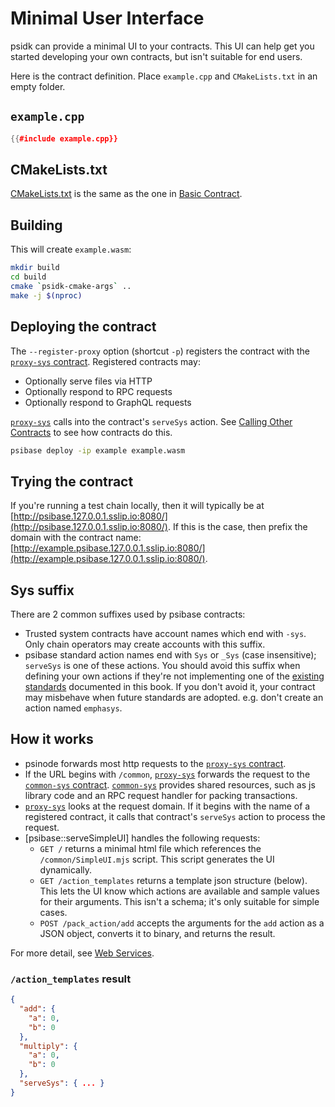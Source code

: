 # Minimal User Interface

psidk can provide a minimal UI to your contracts. This UI can help get you started developing your own contracts, but isn't suitable for end users.

Here is the contract definition. Place `example.cpp` and `CMakeLists.txt` in an empty folder.

## `example.cpp`

```cpp
{{#include example.cpp}}
```

## CMakeLists.txt

[CMakeLists.txt](CMakeLists.txt) is the same as the one in [Basic Contract](../basic/).

## Building

This will create `example.wasm`:

```sh
mkdir build
cd build
cmake `psidk-cmake-args` ..
make -j $(nproc)
```

## Deploying the contract

The `--register-proxy` option (shortcut `-p`) registers the contract with the [`proxy-sys` contract](../../system-contract/proxy-sys.md). Registered contracts may:

- Optionally serve files via HTTP
- Optionally respond to RPC requests
- Optionally respond to GraphQL requests

[`proxy-sys`](../../system-contract/proxy-sys.md) calls into the contract's `serveSys` action. See [Calling Other Contracts](../calling/) to see how contracts do this.

```sh
psibase deploy -ip example example.wasm
```

## Trying the contract

If you're running a test chain locally, then it will typically be at [http://psibase.127.0.0.1.sslip.io:8080/](http://psibase.127.0.0.1.sslip.io:8080/). If this is the case, then prefix the domain with the contract name: [http://example.psibase.127.0.0.1.sslip.io:8080/](http://example.psibase.127.0.0.1.sslip.io:8080/).

## Sys suffix

There are 2 common suffixes used by psibase contracts:

- Trusted system contracts have account names which end with `-sys`. Only chain operators may create accounts with this suffix.
- psibase standard action names end with `Sys` or `_Sys` (case insensitive); `serveSys` is one of these actions. You should avoid this suffix when defining your own actions if they're not implementing one of the [existing standards](../../standards/actions.html) documented in this book. If you don't avoid it, your contract may misbehave when future standards are adopted. e.g. don't create an action named `emphasys`.

## How it works

- psinode forwards most http requests to the [`proxy-sys` contract](../../system-contract/proxy-sys.md).
- If the URL begins with `/common`, [`proxy-sys`](../../system-contract/proxy-sys.md) forwards the request to the [`common-sys` contract](../../system-contract/common-sys.md). [`common-sys`](../../system-contract/common-sys.md) provides shared resources, such as js library code and an RPC request handler for packing transactions.
- [`proxy-sys`](../../system-contract/proxy-sys.md) looks at the request domain. If it begins with the name of a registered contract, it calls that contract's `serveSys` action to process the request.
- [psibase::serveSimpleUI] handles the following requests:
  - `GET /` returns a minimal html file which references the `/common/SimpleUI.mjs` script. This script generates the UI dynamically.
  - `GET /action_templates` returns a template json structure (below). This lets the UI know which actions are available and sample values for their arguments. This isn't a schema; it's only suitable for simple cases.
  - `POST /pack_action/add` accepts the arguments for the `add` action as a JSON object, converts it to binary, and returns the result.

For more detail, see [Web Services](../reference/web-services.html).

### `/action_templates` result

```json
{
  "add": {
    "a": 0,
    "b": 0
  },
  "multiply": {
    "a": 0,
    "b": 0
  },
  "serveSys": { ... }
}
```
